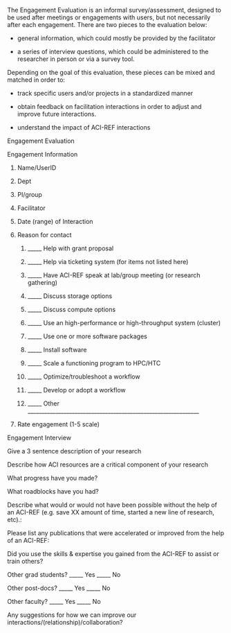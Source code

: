 The Engagement Evaluation is an informal survey/assessment, designed to be used after meetings or engagements with users, but not necessarily after each engagement. There are two pieces to the evaluation below: 

* general information, which could mostly be provided by the facilitator

* a series of interview questions, which could be administered to the researcher in person or via a survey tool.  

Depending on the goal of this evaluation, these pieces can be mixed and matched in order to: 

* track specific users and/or projects in a standardized manner

* obtain feedback on facilitation interactions in order to adjust and improve future interactions. 

* understand the impact of ACI-REF interactions

Engagement Evaluation

Engagement Information

1. Name/UserID

2. Dept

3. PI/group

4. Facilitator

5. Date (range) of Interaction

6. Reason for contact 

    1. _____	Help with grant proposal

    2. _____	Help via ticketing system (for items not listed here)

    3. _____	Have ACI-REF speak at lab/group meeting (or research gathering)

    4. _____	Discuss storage options

    5. _____	Discuss compute options

    6. _____	Use an high-performance or high-throughput system (cluster)

    7. _____	Use one or more software packages

    8. _____	Install software

    9. _____	Scale a functioning program to HPC/HTC

    10. _____	Optimize/troubleshoot a workflow

    11. _____	Develop or adopt a workflow

    12. _____	Other ______________________________________________________________

7. Rate engagement (1-5 scale)

Engagement Interview

Give a 3 sentence description of your research

Describe how ACI resources are a critical component of your research

What progress have you made?

What roadblocks have you had?

Describe what would or would not have been possible without the help of an ACI-REF (e.g. save XX amount of time, started a new line of research, etc).:

Please list any publications that were accelerated or improved from the help of an ACI-REF:

Did you use the skills & expertise you gained from the ACI-REF to assist or train others?

Other grad students?						_____ Yes	_____ No

Other post-docs?						_____ Yes	_____ No

Other faculty?							_____ Yes	_____ No

Any suggestions for how we can improve our interactions/(relationship)/collaboration?

